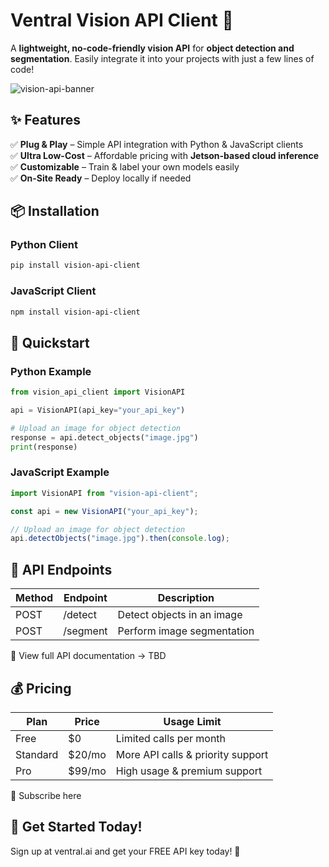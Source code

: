# **Ventral Vision API Client** 🚀
A **lightweight, no-code-friendly vision API** for **object detection and segmentation**. Easily integrate it into your projects with just a few lines of code!  


![vision-api-banner](https://ventral.ai/wp-content/uploads/2024/08/Ventral_Vision_AI_1_-removebg-preview-e1724758129283.png) 

## **✨ Features**  
✅ **Plug & Play** – Simple API integration with Python & JavaScript clients  
✅ **Ultra Low-Cost** – Affordable pricing with **Jetson-based cloud inference**  
✅ **Customizable** – Train & label your own models easily  
✅ **On-Site Ready** – Deploy locally if needed  

## **📦 Installation**  
### **Python Client**  
```bash
pip install vision-api-client
```

### **JavaScript Client**
```bash
npm install vision-api-client
```

## **🚀 Quickstart**
### **Python Example**
```python
from vision_api_client import VisionAPI

api = VisionAPI(api_key="your_api_key")

# Upload an image for object detection
response = api.detect_objects("image.jpg")
print(response)
```

### **JavaScript Example**
```javascript
import VisionAPI from "vision-api-client";

const api = new VisionAPI("your_api_key");

// Upload an image for object detection
api.detectObjects("image.jpg").then(console.log);
```

## **📡 API Endpoints**
| Method | Endpoint  | Description                     |
|--------|-----------|---------------------------------|
| POST   | /detect   | Detect objects in an image      |
| POST   | /segment  | Perform image segmentation      |
📖 View full API documentation → TBD

## **💰 Pricing**
| Plan     | Price   | Usage Limit                          |
|----------|---------|--------------------------------------|
| Free     | $0      | Limited calls per month              |
| Standard | $20/mo  | More API calls & priority support    |
| Pro      | $99/mo  | High usage & premium support         |
🔗 Subscribe here

## **📢 Get Started Today!**
Sign up at ventral.ai and get your FREE API key today! 🚀